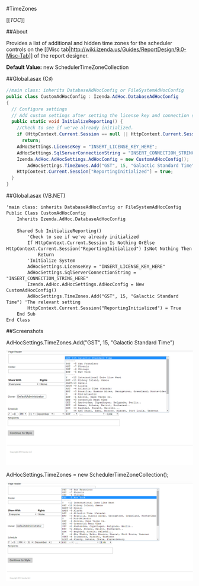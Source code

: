 #TimeZones

[[_TOC_]]

##About

Provides a list of additional and hidden time zones for the scheduler controls on the [[Misc tab|http://wiki.izenda.us/Guides/ReportDesign/9.0-Misc-Tab]] of the report designer.

**Default Value:** new SchedulerTimeZoneCollection

##Global.asax (C♯)

```csharp
//main class: inherits DatabaseAdHocConfig or FileSystemAdHocConfig
public class CustomAdHocConfig : Izenda.AdHoc.DatabaseAdHocConfig
{
  // Configure settings
  // Add custom settings after setting the license key and connection string by overriding the ConfigureSettings() method
  public static void InitializeReporting() {
    //Check to see if we've already initialized.
    if (HttpContext.Current.Session == null || HttpContext.Current.Session["ReportingInitialized"] != null)
      return;
    AdHocSettings.LicenseKey = "INSERT_LICENSE_KEY_HERE";
    AdHocSettings.SqlServerConnectionString = "INSERT_CONNECTION_STRING_HERE";
    Izenda.AdHoc.AdHocSettings.AdHocConfig = new CustomAdHocConfig();
        AdHocSettings.TimeZones.Add("GST", 15, "Galactic Standard Time"); //The relevant setting
    HttpContext.Current.Session["ReportingInitialized"] = true;
  }
}
```

##Global.asax (VB.NET)

```visualbasic
'main class: inherits DatabaseAdHocConfig or FileSystemAdHocConfig
Public Class CustomAdHocConfig
    Inherits Izenda.AdHoc.DatabaseAdHocConfig

    Shared Sub InitializeReporting()
        'Check to see if we've already initialized
        If HttpContext.Current.Session Is Nothing OrElse HttpContext.Current.Session("ReportingInitialized") IsNot Nothing Then
            Return
        'Initialize System
        AdHocSettings.LicenseKey = "INSERT_LICENSE_KEY_HERE"
        AdHocSettings.SqlServerConnectionString = "INSERT_CONNECTION_STRING_HERE"
        Izenda.AdHoc.AdHocSettings.AdHocConfig = New CustomAdHocConfig()
        AdHocSettings.TimeZones.Add("GST", 15, "Galactic Standard Time") 'The relevant setting
        HttpContext.Current.Session("ReportingInitialized") = True
    End Sub
End Class
```

##Screenshots

AdHocSettings.TimeZones.Add("GST", 15, "Galactic Standard Time")

![](/API/CodeSamples/TimeZones/time_zones_1.png)

AdHocSettings.TimeZones = new SchedulerTimeZoneCollection();

![](/API/CodeSamples/TimeZones/time_zones_2.png)